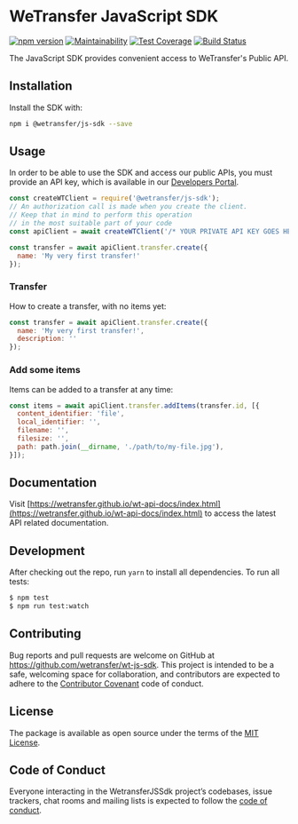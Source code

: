 # WeTransfer JavaScript SDK

[![npm version](https://badge.fury.io/js/%40wetransfer%2Fjs-sdk.svg)](https://badge.fury.io/js/%40wetransfer%2Fjs-sdk)
[![Maintainability](https://api.codeclimate.com/v1/badges/2560a764d67ef16af5fe/maintainability)](https://codeclimate.com/github/WeTransfer/wt-js-sdk/maintainability)
[![Test Coverage](https://api.codeclimate.com/v1/badges/2560a764d67ef16af5fe/test_coverage)](https://codeclimate.com/github/WeTransfer/wt-js-sdk/test_coverage)
[![Build Status](https://travis-ci.org/WeTransfer/wt-js-sdk.svg?branch=master)](https://travis-ci.org/WeTransfer/wt-js-sdk)

The JavaScript SDK provides convenient access to WeTransfer's Public API.

## Installation

Install the SDK with:

```bash
npm i @wetransfer/js-sdk --save
```

## Usage

In order to be able to use the SDK and access our public APIs, you must provide an API key, which is available in our [Developers Portal](https://developers.wetransfer.com/).

```javascript
const createWTClient = require('@wetransfer/js-sdk');
// An authorization call is made when you create the client.
// Keep that in mind to perform this operation
// in the most suitable part of your code
const apiClient = await createWTClient('/* YOUR PRIVATE API KEY GOES HERE*/');

const transfer = await apiClient.transfer.create({
  name: 'My very first transfer!'
});
```

### Transfer

How to create a transfer, with no items yet:

```javascript
const transfer = await apiClient.transfer.create({
  name: 'My very first transfer!',
  description: ''
});
```

### Add some items

Items can be added to a transfer at any time:

```javascript
const items = await apiClient.transfer.addItems(transfer.id, [{
  content_identifier: 'file',
  local_identifier: '',
  filename: '',
  filesize: '',
  path: path.join(__dirname, './path/to/my-file.jpg'),
}]);
```

## Documentation

Visit [https://wetransfer.github.io/wt-api-docs/index.html](https://wetransfer.github.io/wt-api-docs/index.html) to access the latest API related documentation.

## Development

After checking out the repo, run `yarn` to install all dependencies. To run all tests:

```bash
$ npm test
$ npm run test:watch
```

## Contributing

Bug reports and pull requests are welcome on GitHub at https://github.com/wetransfer/wt-js-sdk. This project is intended to be a safe, welcoming space for collaboration, and contributors are expected to adhere to the [Contributor Covenant](http://contributor-covenant.org) code of conduct.

## License

The package is available as open source under the terms of the [MIT License](https://opensource.org/licenses/MIT).

## Code of Conduct

Everyone interacting in the WetransferJSSdk project’s codebases, issue trackers, chat rooms and mailing lists is expected to follow the [code of conduct](https://github.com/wetransfer/wt-js-sdk/blob/master/.github/CODE_OF_CONDUCT.md).
